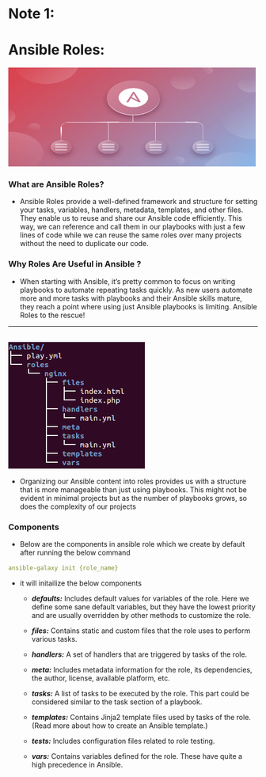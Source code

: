 # Note 1:


# Ansible Roles:


<img src="ansible_roles.png" width=500px height=200px>

<br>

### What are Ansible Roles?

+ Ansible Roles provide a well-defined framework and structure for setting your tasks, variables, handlers, metadata, templates, and other files. They enable us to reuse and share our Ansible code efficiently. This way, we can reference and call them in our playbooks with just a few lines of code while we can reuse the same roles over many projects without the need to duplicate our code.

### Why Roles Are Useful in Ansible ?

+ When starting with Ansible, it’s pretty common to focus on writing playbooks to automate repeating tasks quickly. As new users automate more and more tasks with playbooks and their Ansible skills mature, they reach a point where using just Ansible playbooks is limiting. Ansible Roles to the rescue!

<hr>
<br>

<img src="Ansible-Tree-All.png">

<br>


+ Organizing our Ansible content into roles provides us with a structure that is more manageable than just using playbooks. This might not be evident in minimal projects but as the number of playbooks grows, so does the complexity of our projects


### Components 

+ Below are the components in ansible role which we create by default after running the below command 

```yml
ansible-galaxy init {role_name}
```

+ it will initailize the below components 
    
    + ***defaults:***  Includes default values for variables of the role. Here we define some sane default variables, but they have the lowest priority and are usually overridden by other methods to customize the role.
    
    + ***files:*** Contains static and custom files that the role uses to perform various tasks.
    
    + ***handlers:*** A set of handlers that are triggered by tasks of the role. 
    
    + ***meta:*** Includes metadata information for the role, its dependencies, the author, license, available platform, etc.
    
    + ***tasks:*** A list of tasks to be executed by the role. This part could be considered similar to the task section of a playbook.
    
    + ***templates:*** Contains Jinja2 template files used by tasks of the role. (Read more about how to create an Ansible template.)
    
    + ***tests:*** Includes configuration files related to role testing.
    
    + ***vars:*** Contains variables defined for the role. These have quite a high precedence in Ansible.


